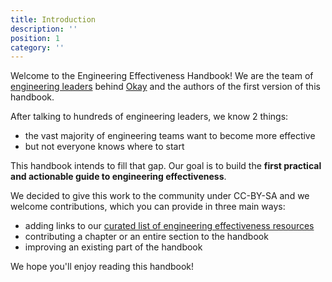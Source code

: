 ```yaml
---
title: Introduction
description: ''
position: 1
category: ''
---
```

Welcome to the Engineering Effectiveness Handbook! We are the team of [engineering leaders](https://www.okayhq.com/about) behind [Okay](https://www.okayhq.com) and the authors of the first version of this handbook.

After talking to hundreds of engineering leaders, we know 2 things:
* the vast majority of engineering teams want to become more effective
* but not everyone knows where to start

This handbook intends to fill that gap. Our goal is to build the **first practical and actionable guide to engineering effectiveness**.

We decided to give this work to the community under CC-BY-SA and we welcome contributions, which you can provide in three main ways:
* adding links to our [curated list of engineering effectiveness resources](resources)
* contributing a chapter or an entire section to the handbook
* improving an existing part of the handbook

We hope you'll enjoy reading this handbook!

